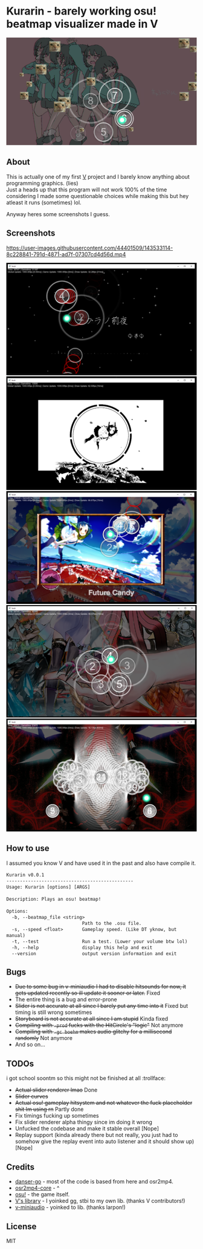 # Kurarin - barely working osu! beatmap visualizer made in V

![logo](assets/screenshots/logo.png)

## About

This is actually one of my first [V](https://vlang.io) project and I barely know anything about programming graphics. (lies) <br/>
Just a heads up that this program will not work 100% of the time considering I made some questionable choices while making this but hey atleast it runs (sometimes) lol.

Anyway heres some screenshots I guess.

## Screenshots

https://user-images.githubusercontent.com/44401509/143533114-8c228841-791d-4871-ad7f-07307cd4d56d.mp4

![1](assets/screenshots/1.png)
![2](assets/screenshots/3.png)
![3](assets/screenshots/5.png)
![4](assets/screenshots/6.png)
![5](assets/screenshots/7.png)

## How to use

I assumed you know V and have used it in the past and also have compile it. <br/>

```none
Kurarin v0.0.1
-----------------------------------------------
Usage: Kurarin [options] [ARGS]

Description: Plays an osu! beatmap!

Options:
  -b, --beatmap_file <string>
                            Path to the .osu file.
  -s, --speed <float>       Gameplay speed. (Like DT yknow, but manual)
  -t, --test                Run a test. (Lower your volume btw lol)
  -h, --help                display this help and exit
  --version                 output version information and exit
```

## Bugs

* ~~Due to some bug in v-miniaudio I had to disable hitsounds for now, it gets updated recently so ill update it sooner or later.~~ Fixed
* The entire thing is a bug and error-prone
* ~~Slider is not accurate at all since I barely put any time into it~~ Fixed but timing is still wrong sometimes
* ~~Storyboard is not accurate at all since I am stupid~~ Kinda fixed
* ~~Compiling with `-prod` fucks with the HitCircle's "logic"~~ Not anymore
* ~~Compiling with `-gc boehm` makes audio glitchy for a millisecond randomly~~ Not anymore
* And so on...

## TODOs

i got school soontm so this might not be finished at all :trollface:

* ~~Actual slider renderer lmao~~ Done
* ~~Slider curves~~
* ~~Actual osu! gameplay hitsystem and not whatever the fuck placeholder shit Im using rn~~ Partly done
* Fix timings fucking up sometimes
* Fix slider renderer alpha thingy since im doing it wrong
* Unfucked the codebase and make it stable overall [Nope]
* Replay support (kinda already there but not really, you just had to somehow give the replay event into auto listener and it should show up) [Nope]

## Credits

* [danser-go](https://github.com/Wieku/danser-go) - most of the code is based from here and osr2mp4.
* [osr2mp4-core](https://github.com/uyitroa/osr2mp4-core) - ^
* [osu!](https://osu.ppy.sh/home) - the game itself.
* [V's library](https://github.com/vlang/v/vlib) - I yoinked gg, stbi to my own lib. (thanks V contributors!)
* [v-miniaudio](https://github.com/Larpon/v-miniaudio) - yoinked to lib. (thanks larpon!)
## License

MIT
